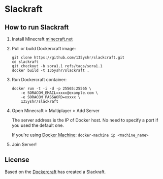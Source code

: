 Slackraft
==========


How to run Slackraft
----------------------

1. Install Minecraft [minecraft.net](https://github.com/135yshr/dockercraft)

2. Pull or build Dockercraft image:

    ```
    git clone https://github.com/135yshr/slackcraft.git
    cd slackraft    
    git checkout -b sora1.1 refs/tags/sora1.1
    docker build -t 135yshr/slackraft .
    ```

3. Run Dockercraft container:

    ```
    docker run -t -i -d -p 25565:25565 \
        -e SORACOM_EMAIL=xxxx@example.com \
        -e SORACOM_PASSWORD=xxxxx \
        135yshr/slackraft
    ```

4. Open Minecraft > Multiplayer > Add Server

    The server address is the IP of Docker host. No need to specify a port if you used the default one.

    If you're using [Docker Machine](https://docs.docker.com/machine/install-machine/): `docker-machine ip <machine_name>`

5. Join Server!


License
--------

Based on the [Dockercraft](https://github.com/docker/dockercraft) has created a Slackraft.
